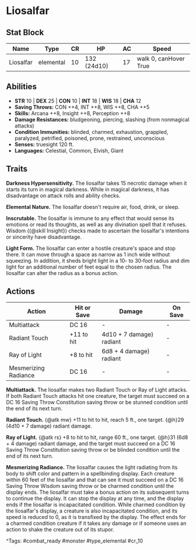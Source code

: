 # Liosalfar

## Stat Block

| Name | Type | CR | HP | AC | Speed |
|------|------|----|----|----|-------|
| Liosalfar | elemental | 10 | 132 (24d10) | 17 | walk 0, canHover True |

## Abilities

- **STR** 10 | **DEX** 25 | **CON** 10 | **INT** 18 | **WIS** 18 | **CHA** 12
- **Saving Throws:** CON ++4, INT ++8, WIS ++8, CHA ++5  
- **Skills:** Arcana ++8, Insight ++8, Perception ++8  
- **Damage Resistances:** bludgeoning, piercing, slashing (from nonmagical attacks)  
- **Condition Immunities:** blinded, charmed, exhaustion, grappled, paralyzed, petrified, poisoned, prone, restrained, unconscious  
- **Senses:** truesight 120 ft.  
- **Languages:** Celestial, Common, Elvish, Giant

## Traits

**Darkness Hypersensitivity.** The liosalfar takes 15 necrotic damage when it starts its turn in magical darkness. While in magical darkness, it has disadvantage on attack rolls and ability checks.

**Elemental Nature.** The liosalfar doesn't require air, food, drink, or sleep.

**Inscrutable.** The liosalfar is immune to any effect that would sense its emotions or read its thoughts, as well as any divination spell that it refuses. Wisdom ({@skill Insight}) checks made to ascertain the liosalfar's intentions or sincerity have disadvantage.

**Light Form.** The liosalfar can enter a hostile creature's space and stop there. It can move through a space as narrow as 1 inch wide without squeezing. In addition, it sheds bright light in a 10- to 30‑foot radius and dim light for an additional number of feet equal to the chosen radius. The liosalfar can alter the radius as a bonus action.


## Actions

| Action | Hit or Save | Damage | On Save |
|--------|--------------|--------|----------|
| Multiattack | DC 16 | - | - |
| Radiant Touch | +11 to hit | 4d10 + 7 damage) radiant | - |
| Ray of Light | +8 to hit | 6d8 + 4 damage) radiant | - |
| Mesmerizing Radiance | DC 16 | - | - |

**Multiattack.** The liosalfar makes two Radiant Touch or Ray of Light attacks. If both Radiant Touch attacks hit one creature, the target must succeed on a DC 16 Saving Throw Constitution saving throw or be stunned condition until the end of its next turn.

**Radiant Touch.** {@atk mw} +11 to hit to hit, reach 5 ft., one target. {@h}29 (4d10 + 7 damage) radiant damage.

**Ray of Light.** {@atk rs} +8 to hit to hit, range 60 ft., one target. {@h}31 (6d8 + 4 damage) radiant damage, and the target must succeed on a DC 16 Saving Throw Constitution saving throw or be blinded condition until the end of its next turn.

**Mesmerizing Radiance.** The liosalfar causes the light radiating from its body to shift color and pattern in a spellbinding display. Each creature within 60 feet of the liosalfar and that can see it must succeed on a DC 16 Saving Throw Wisdom saving throw or be charmed condition until the display ends. The liosalfar must take a bonus action on its subsequent turns to continue the display. It can stop the display at any time, and the display ends if the liosalfar is incapacitated condition. While charmed condition by the liosalfar's display, a creature is also incapacitated condition, and its speed is reduced to 0, as it is transfixed by the display. The effect ends for a charmed condition creature if it takes any damage or if someone uses an action to shake the creature out of its stupor.


^Tags: #combat_ready #monster #type_elemental #cr_10